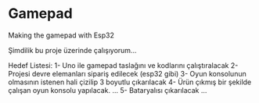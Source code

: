 # Gamepad
Making the gamepad with Esp32

Şimdilik bu proje üzerinde çalışıyorum... 

Hedef Listesi:
1- Uno ile gamepad taslağını ve kodlarını çalıştıralacak
2- Projesi devre elemanları sipariş edilecek (esp32 gibi)
3- Oyun konsolunun olmasının istenen hali çizilip 3 boyutlu çıkarılacak
4- Ürün çıkmış bir şekilde çalışan oyun konsolu yapılacak.
...
5- Bataryalısı çıkarılacak
...
